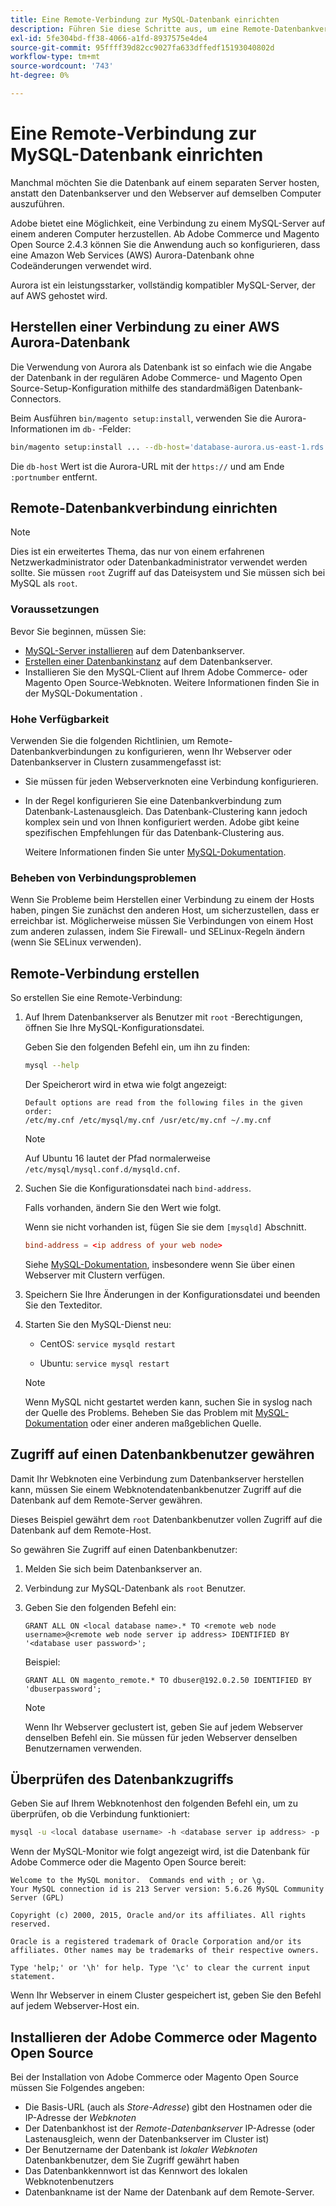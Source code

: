 ```yaml
---
title: Eine Remote-Verbindung zur MySQL-Datenbank einrichten
description: Führen Sie diese Schritte aus, um eine Remote-Datenbankverbindung für lokale Installationen von Adobe Commerce und Magento Open Source zu konfigurieren.
exl-id: 5fe304bd-ff38-4066-a1fd-8937575e4de4
source-git-commit: 95ffff39d82cc9027fa633dffedf15193040802d
workflow-type: tm+mt
source-wordcount: '743'
ht-degree: 0%

---
```


# Eine Remote-Verbindung zur MySQL-Datenbank einrichten

Manchmal möchten Sie die Datenbank auf einem separaten Server hosten, anstatt den Datenbankserver und den Webserver auf demselben Computer auszuführen.

Adobe bietet eine Möglichkeit, eine Verbindung zu einem MySQL-Server auf einem anderen Computer herzustellen. Ab Adobe Commerce und Magento Open Source 2.4.3 können Sie die Anwendung auch so konfigurieren, dass eine Amazon Web Services (AWS) Aurora-Datenbank ohne Codeänderungen verwendet wird.

Aurora ist ein leistungsstarker, vollständig kompatibler MySQL-Server, der auf AWS gehostet wird.

## Herstellen einer Verbindung zu einer AWS Aurora-Datenbank

Die Verwendung von Aurora als Datenbank ist so einfach wie die Angabe der Datenbank in der regulären Adobe Commerce- und Magento Open Source-Setup-Konfiguration mithilfe des standardmäßigen Datenbank-Connectors.

Beim Ausführen `bin/magento setup:install`, verwenden Sie die Aurora-Informationen im `db-` -Felder:

```bash
bin/magento setup:install ... --db-host='database-aurora.us-east-1.rds.amazonaws.com' --db-name='magento2' --db-user='username' --db-password='password' ...
```

Die `db-host` Wert ist die Aurora-URL mit der `https://` und am Ende `:portnumber`  entfernt.

## Remote-Datenbankverbindung einrichten

>[!NOTE]
>
>Dies ist ein erweitertes Thema, das nur von einem erfahrenen Netzwerkadministrator oder Datenbankadministrator verwendet werden sollte. Sie müssen `root` Zugriff auf das Dateisystem und Sie müssen sich bei MySQL als `root`.

### Voraussetzungen

Bevor Sie beginnen, müssen Sie:

* [MySQL-Server installieren](mysql.md) auf dem Datenbankserver.
* [Erstellen einer Datenbankinstanz](mysql.md#configuring-the-database-instance) auf dem Datenbankserver.
* Installieren Sie den MySQL-Client auf Ihrem Adobe Commerce- oder Magento Open Source-Webknoten. Weitere Informationen finden Sie in der MySQL-Dokumentation .

### Hohe Verfügbarkeit

Verwenden Sie die folgenden Richtlinien, um Remote-Datenbankverbindungen zu konfigurieren, wenn Ihr Webserver oder Datenbankserver in Clustern zusammengefasst ist:

* Sie müssen für jeden Webserverknoten eine Verbindung konfigurieren.
* In der Regel konfigurieren Sie eine Datenbankverbindung zum Datenbank-Lastenausgleich. Das Datenbank-Clustering kann jedoch komplex sein und von Ihnen konfiguriert werden. Adobe gibt keine spezifischen Empfehlungen für das Datenbank-Clustering aus.

  Weitere Informationen finden Sie unter [MySQL-Dokumentation](https://dev.mysql.com/doc/refman/5.6/en/mysql-cluster.html).

### Beheben von Verbindungsproblemen

Wenn Sie Probleme beim Herstellen einer Verbindung zu einem der Hosts haben, pingen Sie zunächst den anderen Host, um sicherzustellen, dass er erreichbar ist. Möglicherweise müssen Sie Verbindungen von einem Host zum anderen zulassen, indem Sie Firewall- und SELinux-Regeln ändern (wenn Sie SELinux verwenden).

## Remote-Verbindung erstellen

So erstellen Sie eine Remote-Verbindung:

1. Auf Ihrem Datenbankserver als Benutzer mit `root` -Berechtigungen, öffnen Sie Ihre MySQL-Konfigurationsdatei.

   Geben Sie den folgenden Befehl ein, um ihn zu finden:

   ```bash
   mysql --help
   ```

   Der Speicherort wird in etwa wie folgt angezeigt:

   ```terminal
   Default options are read from the following files in the given order:
   /etc/my.cnf /etc/mysql/my.cnf /usr/etc/my.cnf ~/.my.cnf
   ```

   >[!NOTE]
   >
   >Auf Ubuntu 16 lautet der Pfad normalerweise `/etc/mysql/mysql.conf.d/mysqld.cnf`.

1. Suchen Sie die Konfigurationsdatei nach `bind-address`.

   Falls vorhanden, ändern Sie den Wert wie folgt.

   Wenn sie nicht vorhanden ist, fügen Sie sie dem `[mysqld]` Abschnitt.

   ```conf
   bind-address = <ip address of your web node>
   ```

   Siehe [MySQL-Dokumentation](https://dev.mysql.com/doc/refman/5.6/en/server-options.html), insbesondere wenn Sie über einen Webserver mit Clustern verfügen.

1. Speichern Sie Ihre Änderungen in der Konfigurationsdatei und beenden Sie den Texteditor.
1. Starten Sie den MySQL-Dienst neu:

   * CentOS: `service mysqld restart`

   * Ubuntu: `service mysql restart`

   >[!NOTE]
   >
   >Wenn MySQL nicht gestartet werden kann, suchen Sie in syslog nach der Quelle des Problems. Beheben Sie das Problem mit [MySQL-Dokumentation](https://dev.mysql.com/doc/refman/5.6/en/server-options.html#option_mysqld_bind-address) oder einer anderen maßgeblichen Quelle.

## Zugriff auf einen Datenbankbenutzer gewähren

Damit Ihr Webknoten eine Verbindung zum Datenbankserver herstellen kann, müssen Sie einem Webknotendatenbankbenutzer Zugriff auf die Datenbank auf dem Remote-Server gewähren.

Dieses Beispiel gewährt dem `root` Datenbankbenutzer vollen Zugriff auf die Datenbank auf dem Remote-Host.

So gewähren Sie Zugriff auf einen Datenbankbenutzer:

1. Melden Sie sich beim Datenbankserver an.
1. Verbindung zur MySQL-Datenbank als `root` Benutzer.
1. Geben Sie den folgenden Befehl ein:

   ```shell
   GRANT ALL ON <local database name>.* TO <remote web node username>@<remote web node server ip address> IDENTIFIED BY '<database user password>';
   ```

   Beispiel:

   ```shell
   GRANT ALL ON magento_remote.* TO dbuser@192.0.2.50 IDENTIFIED BY 'dbuserpassword';
   ```

   >[!NOTE]
   >
   >Wenn Ihr Webserver geclustert ist, geben Sie auf jedem Webserver denselben Befehl ein. Sie müssen für jeden Webserver denselben Benutzernamen verwenden.

## Überprüfen des Datenbankzugriffs

Geben Sie auf Ihrem Webknotenhost den folgenden Befehl ein, um zu überprüfen, ob die Verbindung funktioniert:

```bash
mysql -u <local database username> -h <database server ip address> -p
```

Wenn der MySQL-Monitor wie folgt angezeigt wird, ist die Datenbank für Adobe Commerce oder die Magento Open Source bereit:

```terminal
Welcome to the MySQL monitor.  Commands end with ; or \g.
Your MySQL connection id is 213 Server version: 5.6.26 MySQL Community Server (GPL)

Copyright (c) 2000, 2015, Oracle and/or its affiliates. All rights reserved.

Oracle is a registered trademark of Oracle Corporation and/or its affiliates. Other names may be trademarks of their respective owners.

Type 'help;' or '\h' for help. Type '\c' to clear the current input statement.
```

Wenn Ihr Webserver in einem Cluster gespeichert ist, geben Sie den Befehl auf jedem Webserver-Host ein.

## Installieren der Adobe Commerce oder Magento Open Source

Bei der Installation von Adobe Commerce oder Magento Open Source müssen Sie Folgendes angeben:

* Die Basis-URL (auch als *Store-Adresse*) gibt den Hostnamen oder die IP-Adresse der *Webknoten*
* Der Datenbankhost ist der *Remote-Datenbankserver* IP-Adresse (oder Lastenausgleich, wenn der Datenbankserver im Cluster ist)
* Der Benutzername der Datenbank ist *lokaler Webknoten* Datenbankbenutzer, dem Sie Zugriff gewährt haben
* Das Datenbankkennwort ist das Kennwort des lokalen Webknotenbenutzers
* Datenbankname ist der Name der Datenbank auf dem Remote-Server.
